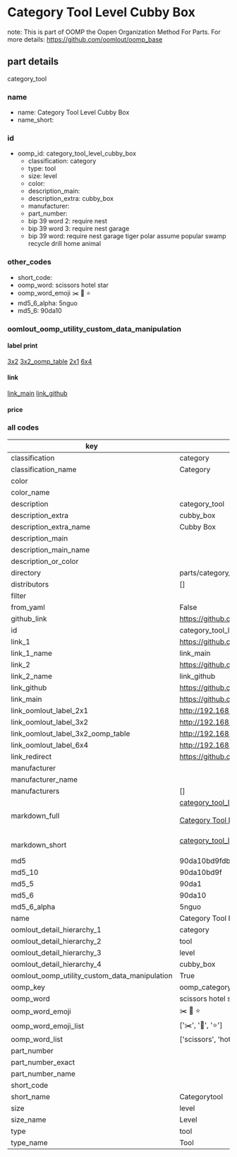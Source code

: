 # Category Tool Level Cubby Box  

note: This is part of OOMP the Oopen Organization Method For Parts. For more details: https://github.com/oomlout/oomp_base

##  part details
  



category_tool



### name
* name: Category Tool Level Cubby Box
* name_short: 
### id
* oomp_id: category_tool_level_cubby_box
  * classification: category
  * type: tool
  * size: level
  * color: 
  * description_main: 
  * description_extra: cubby_box
  * manufacturer: 
  * part_number: 
  * bip 39 word 2: require nest
  * bip 39 word 3: require nest garage
  * bip 39 word: require nest garage tiger polar assume popular swamp recycle drill home animal

### other_codes
* short_code: 
* oomp_word: scissors hotel star
* oomp_word_emoji :scissors: :hotel: :star:
* md5_6_alpha: 5nguo
* md5_6: 90da10






### oomlout_oomp_utility_custom_data_manipulation
#### label print
[3x2](http://192.168.1.245:1112/?label=oomp%205nguo)
[3x2_oomp_table](http://192.168.1.108:1112/?label=oomp%205nguo)
[2x1](http://192.168.1.242:1112/?label=oomp%205nguo)
[6x4](http://192.168.1.55:1112/?label=oomp%205nguo)    

#### link

[link_main](https://github.com/oomlout/oomlout_oomp_version_1_messy/tree/main/parts/category_tool_level_cubby_box) [link_github](https://github.com/oomlout/oomlout_oomp_version_1_messy/tree/main/parts/category_tool_level_cubby_box)                             

#### price







### all codes 
| key | value |  
| --- | --- |  
| classification | category |  
| classification_name | Category |  
| color |  |  
| color_name |  |  
| description | category_tool |  
| description_extra | cubby_box |  
| description_extra_name | Cubby Box |  
| description_main |  |  
| description_main_name |  |  
| description_or_color |   |  
| directory | parts/category_tool_level_cubby_box |  
| distributors | [] |  
| filter |  |  
| from_yaml | False |  
| github_link | https://github.com/oomlout/oomlout_oomp_part_src/tree/main/parts/category_tool_level_cubby_box |  
| id | category_tool_level_cubby_box |  
| link_1 | https://github.com/oomlout/oomlout_oomp_version_1_messy/tree/main/parts/category_tool_level_cubby_box |  
| link_1_name | link_main |  
| link_2 | https://github.com/oomlout/oomlout_oomp_version_1_messy/tree/main/parts/category_tool_level_cubby_box |  
| link_2_name | link_github |  
| link_github | https://github.com/oomlout/oomlout_oomp_version_1_messy/tree/main/parts/category_tool_level_cubby_box |  
| link_main | https://github.com/oomlout/oomlout_oomp_version_1_messy/tree/main/parts/category_tool_level_cubby_box |  
| link_oomlout_label_2x1 | http://192.168.1.242:1112/?label=oomp%205nguo |  
| link_oomlout_label_3x2 | http://192.168.1.245:1112/?label=oomp%205nguo |  
| link_oomlout_label_3x2_oomp_table | http://192.168.1.108:1112/?label=oomp%205nguo |  
| link_oomlout_label_6x4 | http://192.168.1.55:1112/?label=oomp%205nguo |  
| link_redirect | https://github.com/oomlout/oomlout_oomp_version_1_messy/tree/main/parts/category_tool_level_cubby_box |  
| manufacturer |  |  
| manufacturer_name |  |  
| manufacturers | [] |  
| markdown_full | [category_tool_level_cubby_box](none)<br>[](none)<br>[Category Tool Level Cubby Box](none)<br><br> |  
| markdown_short | [category_tool_level_cubby_box](none)<br><br> |  
| md5 | 90da10bd9fdb350437d3be1ebee525b8 |  
| md5_10 | 90da10bd9f |  
| md5_5 | 90da1 |  
| md5_6 | 90da10 |  
| md5_6_alpha | 5nguo |  
| name | Category Tool Level Cubby Box |  
| oomlout_detail_hierarchy_1 | category |  
| oomlout_detail_hierarchy_2 | tool |  
| oomlout_detail_hierarchy_3 | level |  
| oomlout_detail_hierarchy_4 | cubby_box |  
| oomlout_oomp_utility_custom_data_manipulation | True |  
| oomp_key | oomp_category_tool_level_cubby_box |  
| oomp_word | scissors hotel star |  
| oomp_word_emoji | :scissors: :hotel: :star: |  
| oomp_word_emoji_list | [':scissors:', ':hotel:', ':star:'] |  
| oomp_word_list | ['scissors', 'hotel', 'star'] |  
| part_number |  |  
| part_number_exact |  |  
| part_number_name |  |  
| short_code |  |  
| short_name | Categorytool |  
| size | level |  
| size_name | Level |  
| type | tool |  
| type_name | Tool |  
